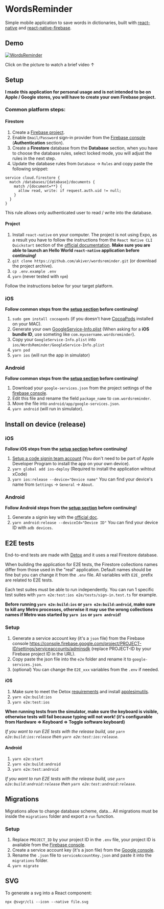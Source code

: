 # WordsReminder

Simple mobile application to save words in dictionaries, built with [react-native](https://facebook.github.io/react-native/) and [react-native-firebase](https://rnfirebase.io/).

## Demo

[![WordsReminder](https://i.imgur.com/V7Jcc4s.jpg)](https://youtu.be/eg-8QK2pXhU)

Click on the picture to watch a brief video ↑

## Setup

**I made this application for personal usage and is not intended to be on Apple / Google stores, you will have to create your own Firebase project.**

### Common platform steps:

#### Firestore

1. Create a [Firebase project](https://console.firebase.google.com/).
2. Enable `Email/Password` sign-in provider from the [Firebase console](https://console.firebase.google.com/) (**Authentication** section).
3. Create a **Firestore** database from the **Database** section, when you have to choose the database rules, select locked mode, you will adjust the rules in the next step.
4. Update the database rules from `Database` -> `Rules` and copy paste the following snippet:

```
service cloud.firestore {
  match /databases/{database}/documents {
    match /{document=**} {
      allow read, write: if request.auth.uid != null;
    }
  }
}
```

This rule allows only authenticated user to read / write into the database.

#### Project

1. Install `react-native` on your computer. The project is not using Expo, as a result you have to follow the instructions from the `React Native CLI Quickstart` section of the [official documentation](https://facebook.github.io/react-native/docs/getting-started).
   **Make sure you are able to launch an Hello World `react-native` application before continuing!**
2. `git clone https://github.com/akiver/wordsreminder.git` (or download the project archive).
3. `cp .env.example .env`
4. `yarn` (never tested with `npm`)

Follow the instructions below for your target platform.

### iOS

**Follow common steps from the [setup section](#common-platform-steps) before continuing!**

1. `sudo gem install cocoapods` (if you doesn't have [CocoaPods](https://cocoapods.org/) installed on your MAC).
2. Generate your own [GoogleService-Info.plist](https://firebase.google.com/docs/ios/setup#add_firebase_to_your_app) (When asking for a **iOS bundle ID**, use someting like `com.myusername.wordsreminder`).
3. Copy your `GoogleService-Info.plist` into `ios/WordsReminder/GoogleService-Info.plist`
4. `yarn pod`
5. `yarn ios` (will run the app in simulator)

### Android

**Follow common steps from the [setup section](#common-platform-steps) before continuing!**

1. Download your `google-services.json` from the project settings of the [firebase console](https://console.firebase.google.com).
2. Edit this file and rename the field `package_name` to `com.wordsreminder`.
3. Move the file into `android/app/google-services.json`.
4. `yarn android` (will run in simulator).

## Install on device (release)

### iOS

**Follow iOS steps from the [setup section](#ios-1) before continuing!**

1. [Setup a code signin team account](https://facebook.github.io/react-native/docs/running-on-device#2-configure-code-signing) (You don't need to be part of
   Apple Developer Program to install the app on your own device).
2. `yarn global add ios-deploy` (Required to install the application wihtout xCode)
3. `yarn ios:release --device="Device name"` You can find your device's name from `Settings` -> `General` -> `About`.

### Android

**Follow Android steps from the [setup section](#Android) before continuing!**

1. Generate a signin key with the [official doc](https://facebook.github.io/react-native/docs/signed-apk-android).
2. `yarn android:release --deviceId="Device ID"` You can find your device ID with `adb devices`.

## E2E tests

End-to-end tests are made with [Detox](https://github.com/wix/Detox) and it uses a real Firestore database.

When building the application for E2E tests, the Firestore collections names differ from those used in the "real" application.
Default names should be fine but you can change it from the `.env` file.
All variables with `E2E_` prefix are related to E2E tests.

Each test suites must be able to run independently.
You can run 1 specific test suites with `yarn e2e:test:ios e2e/tests/sign-in.test.ts` for example.

**Before running `yarn e2e:build:ios` or `yarn e2e:build:android`, make sure to kill any Metro processes, otherwise it may use the wrong collections names if Metro was started by `yarn ios` or `yarn android`!**

### Setup

1. Generate a service account key (it's a `json` file) from the Firebase console https://console.firebase.google.com/project/PROJECT-ID/settings/serviceaccounts/adminsdk (replace PROJECT-ID by your Firebase project ID in the URL).
2. Copy paste the json file into the `e2e` folder and rename it to `google-services.json`.
3. (optional) You can change the `E2E_xxx` variables from the `.env` if needed.

#### iOS

1. Make sure to meet the Detox [requirements](https://github.com/wix/Detox/blob/master/docs/Introduction.GettingStarted.md#prerequisites) and install [applesimutils](https://github.com/wix/Detox/blob/master/docs/Introduction.GettingStarted.md#3-install-applesimutils).
2. `yarn e2e:build:ios`
3. `yarn e2e:test:ios`

**When running tests from the simulator, make sure the keyboard is visible, otherwise tests will fail because typing will not work! (it's configurable from Hardware => Keyboard => Toggle software keyboard)**

_If you want to run E2E tests with the release build, use `yarn e2e:build:ios:release` then `yarn e2e:test:ios:release`._

#### Android

1. `yarn e2e:start`
2. `yarn e2e:build:android`
3. `yarn e2e:test:android`

_If you want to run E2E tests with the release build, use `yarn e2e:build:android:release` then `yarn e2e:test:android:release`._

## Migrations

Migrations allow to change database scheme, data...
All migrations must be inside the `migrations` folder and export a `run` function.

### Setup

1. Replace `PROJECT_ID` by your project ID in the `.env` file, your project ID is available from the [Firebase console](https://console.firebase.google.com/).
2. Create a service account key (it's a json file) from the [Google console](https://console.cloud.google.com/iam-admin/serviceaccounts).
3. Rename the `.json` file to `serviceAccountKey.json` and paste it into the `migrations` folder.
4. `yarn migrate`

## SVG

To generate a svg into a React component:

`npx @svgr/cli --icon --native file.svg`
